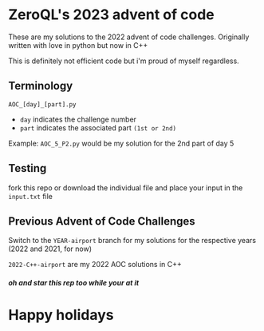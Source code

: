 # ZeroQL's 2023 advent of code
These are my solutions to the 2022 advent of code challenges. Originally written with love in python but now in C++

This is definitely not efficient code but i'm proud of myself regardless.

## Terminology
```AOC_[day]_[part].py```
- ``day`` indicates the challenge number
- ``part`` indicates the associated part ``(1st or 2nd)``

Example: ``AOC_5_P2.py`` would be my solution for the 2nd part of day 5

## Testing

fork this repo or download the individual file and
place your input in the ``input.txt`` file

## Previous Advent of Code Challenges

Switch to the ``YEAR-airport`` branch for my solutions for the respective years (2022 and 2021, for now)

``2022-C++-airport`` are my 2022 AOC solutions in C++

##### oh and star this rep too while your at it 

# Happy holidays
